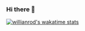 ### Hi there 👋

[![willianrod's wakatime stats](https://github-readme-stats.vercel.app/api/wakatime?username=laugerr)](https://github.com/anuraghazra/github-readme-stats)
